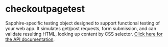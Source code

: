 # checkoutpagetest

Sapphire-specific testing object designed to support functional testing of your web app.  It simulates get/post 
requests, form submission, and can validate resulting HTML, looking up content by CSS selector.
[Click here for the API
documentation](http://doc.silverstripe.com/assets/classes/sapphire/testing/CheckoutPageTest.html).
